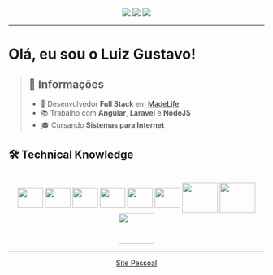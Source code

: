 <div align="center"> 
  <a href="https://www.instagram.com/luizgcl" target="_blank"><img src="https://img.shields.io/badge/-Instagram-%23E4405F?style=for-the-badge&logo=instagram&logoColor=white"/></a>
  <a href="https://www.linkedin.com/in/luizgcl/" target="_blank"><img src="https://img.shields.io/badge/-LinkedIn-%230077B5?style=for-the-badge&logo=linkedin&logoColor=white"/></a> 
  <a href = "mailto:luiizgcl@gmail.com"><img src="https://img.shields.io/badge/-Gmail-red?style=for-the-badge&logo=gmail&logoColor=white"/></a>
</div>

* * *

# Olá, eu sou o Luiz Gustavo!

> ## 📑 Informações
>
> - 💼 Desenvolvedor **Full Stack** em [MadeLife](https://madelife.com.br/)
> - 📚 Trabalho com **Angular**, **Laravel** e **NodeJS**
> - 🎓 Cursando **Sistemas para Internet** 
> 
  
## 🛠 Technical Knowledge
<div align="center" style="display: inline-block"><br>
<img align="center" height="40" width="50" src="https://cdn.jsdelivr.net/gh/devicons/devicon/icons/java/java-original.svg" />
<img align="center" height="40" width="50" src="https://cdn.jsdelivr.net/gh/devicons/devicon/icons/typescript/typescript-original.svg" />  
<img align="center" height="40" width="50" src="https://cdn.jsdelivr.net/gh/devicons/devicon@latest/icons/nestjs/nestjs-original.svg" />
<img align="center"height="40" width="50" src="https://cdn.jsdelivr.net/gh/devicons/devicon/icons/angularjs/angularjs-plain.svg" />   
<img align="center" height="40" width="50" src="https://cdn.jsdelivr.net/gh/devicons/devicon/icons/elixir/elixir-original.svg" />
<img align="center" height="40" width="50" src="https://cdn.jsdelivr.net/gh/devicons/devicon@latest/icons/laravel/laravel-original.svg" />
          
<img align="center" height="60" width="70" src="https://cdn.jsdelivr.net/gh/devicons/devicon/icons/mysql/mysql-original-wordmark.svg" />
<img align="center" height="60" width="70" src="https://cdn.jsdelivr.net/gh/devicons/devicon/icons/postgresql/postgresql-plain-wordmark.svg" />         
<img align="center" height="60" width="70" src="https://cdn.jsdelivr.net/gh/devicons/devicon/icons/mongodb/mongodb-plain-wordmark.svg" />
</div>

* * *

<div align="center">
  
[Site Pessoal][1]

[1]: https://me.luizgcl.com.br       "Site Pessoal"
  
</div>
